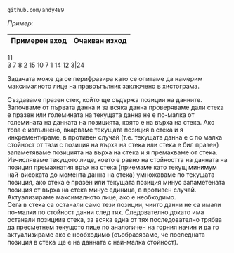 ```
github.com/andy489
```
*Пример:*

Примерен вход|Очакван изход
-|-
11<br>
3 7 8 2 15 10 7 1 14 12 3|24

Задачата може да се перифразира като се опитаме да намерим максималното лице на правоъгълник заключено в хистограма.

Създаваме празен стек, който ще съдържа позиции на данните. Започваме от първата данна и за всяка данна проверяваме дали стека е празен или големината на текущата данна не е по-малка от големината на данната на позицията, която е на върха на стека. Ако това е изпълнено, вкарваме текущата позиция в стека и я инкрементираме, в противен случай (т.е. текущата данна е с по малка стойност от тази с позиция на върха на стека или стека е бил празен) запаметяваме позицията на върха на стека и я премахваме от стека.<br>Изчисляваме текущото лице, което е равно на стойността на данната на позиция премахнатия връх на стека (приемаме като текущ минимум най-високата до момента данна на стека) умножаваме по текущата позиция, ако стека е празен или текущата позиция минус запаметената позиция от върха на стека минус единица, в противен случай.<br>Актуализираме максималното лице, ако е необходимо.<br>
Сега в стека са останали само тези позиции, чиито данни не са имали по-малки по стойност данни след тях. Следователно докато има останали позициив стека, за всяка една от тях последователно трябва да пресметнем текущото лице по аналогичен на горния начин и да го актуализираме ако е необходимо (съобразяваме, че последната позиция в стека ще е на данната с най-малка стойност).
